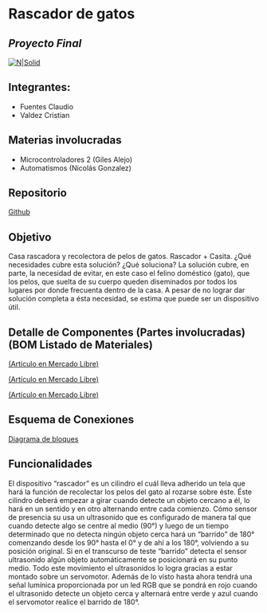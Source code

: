 # Rascador de gatos
## _Proyecto Final_

[![N|Solid](https://ites.edu.ar/static/media/carreras_desarrollo.b8ce5469.png)](https://ites.edu.ar/)

## Integrantes:
- Fuentes Claudio
- Valdez Cristian

## Materias involucradas

- 	Microcontroladores 2 (Giles Alejo)
- 	Automatismos (Nicolás Gonzalez)
## Repositorio

[Github](https://github.com/ludotec/rascadorGatos) 

## Objetivo
Casa rascadora y recolectora de pelos de gatos. Rascador + Casita.
¿Qué necesidades cubre esta solución? ¿Qué soluciona?
La solución cubre, en parte, la necesidad de evitar, en este caso el felino doméstico (gato), que los pelos, que suelta de su cuerpo queden diseminados por todos los lugares por donde frecuenta dentro de la casa.
A pesar de no lograr dar solución completa a ésta necesidad, se estima que puede ser un dispositivo útil. 

## Detalle de Componentes (Partes involucradas) (BOM Listado de Materiales)
[(Artículo en Mercado Libre)](https://articulo.mercadolibre.com.ar/MLA-1117400769-kit-rueda-goma-reforzada-x-1-motor-dc-x-1-arduino-robot-_JM#position=1&search_layout=grid&type=item&tracking_id=3bcd98ec-033f-4c57-b730-e3c753356b53)

[(Artículo en Mercado Libre)](https://http2.mlstatic.com/D_NQ_NP_2X_941005-MLA48687765989_122021-F.webp)

[(Artículo en Mercado Libre)](https://articulo.mercadolibre.com.ar/MLA-796291505-mg946r-servo-motor-13kg-de-torque-analogico-peso-55g-arduino-_JM#position=21&search_layout=stack&type=item&tracking_id=41a53a0c-7dd9-496f-b07a-8047530357fb )

## Esquema de Conexiones
[Diagrama de bloques](https://viewer.diagrams.net/?tags=%7B%7D&target=blank&highlight=0000ff&edit=_blank&layers=1&nav=1&title=Diagrama%20sin%20t%C3%ADtulo.drawio#Uhttps%3A%2F%2Fraw.githubusercontent.com%2Fludotec%2FrascadorGatos%2Fmain%2FDiagrama%2FDiagrama%2520sin%2520t%25C3%25ADtulo.drawio)

## Funcionalidades


El dispositivo “rascador” es un cilindro el cuál lleva adherido un tela que hará la función de recolectar los pelos del gato al rozarse sobre éste. Éste cilindro deberá empezar a girar cuando detecte un objeto cercano a él, lo hará en un sentido y en otro alternando entre cada comienzo. Cómo sensor de presencia su usa un ultrasonido que es configurado de manera tal que cuando detecte algo se centre al medio (90°) y luego de un tiempo determinado que no detecta ningún objeto cerca hará un “barrido” de 180° comenzando desde los 90° hasta el 0° y de ahí a los 180°, volviendo a su posición original. Si en el transcurso de teste “barrido” detecta el sensor ultrasonido algún objeto automáticamente se posicionará en su punto medio. Todo este movimiento el ultrasonidos lo logra gracias a estar montado sobre un servomotor.
Además de lo visto hasta ahora tendrá una señal lumínica proporcionada por un led RGB que se pondrá en rojo cuando el ultrasonido detecte un objeto cerca y alternará entre verde y azul cuando el servomotor realice el barrido de 180°. 

